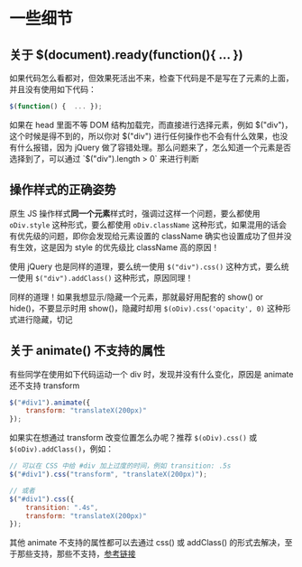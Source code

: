 # 一些细节

## 关于 $(document).ready(function(){ ... })

如果代码怎么看都对，但效果死活出不来，检查下代码是不是写在了元素的上面，并且没有使用如下代码：

```javascript
$(function() {  ... });
```

如果在 head 里面不等 DOM 结构加载完，而直接进行选择元素，例如 $("div")，这个时候是得不到的，所以你对 $("div") 进行任何操作也不会有什么效果，也没有什么报错，因为 jQuery 做了容错处理。那么问题来了，怎么知道一个元素是否选择到了，可以通过 `$("div").length > 0` 来进行判断

## 操作样式的正确姿势

原生 JS 操作样式**同一个元素**样式时，强调过这样一个问题，要么都使用 `oDiv.style` 这种形式，要么都使用 `oDiv.className` 这种形式，如果混用的话会有优先级的问题，即你会发现给元素设置的 className 确实也设置成功了但并没有生效，这是因为 style 的优先级比 className 高的原因！

使用 jQuery 也是同样的道理，要么统一使用 `$("div").css()` 这种方式，要么统一使用 `$("div").addClass()` 这种形式，原因同理！

同样的道理！如果我想显示/隐藏一个元素，那就最好用配套的 show() or hide()，不要显示时用 show()，隐藏时却用 `$(oDiv).css('opacity', 0)` 这种形式进行隐藏，切记

## 关于 animate() 不支持的属性

有些同学在使用如下代码运动一个 div 时，发现并没有什么变化，原因是 animate 还不支持 transform

```javascript
$("#div1").animate({
    transform: "translateX(200px)"
});
```

如果实在想通过 transform 改变位置怎么办呢？推荐 `$(oDiv).css()` 或 `$(oDiv).addClass()`，例如：

```javascript
// 可以在 CSS 中给 #div 加上过度的时间，例如 transition: .5s
$("#div1").css("transform", "translateX(200px)");

// 或者
$("#div1").css({
    transition: ".4s",
    transform: "translateX(200px)"
});
```

其他 animate 不支持的属性都可以去通过 css() 或 addClass() 的形式去解决，至于那些支持，那些不支持，[参考链接](http://www.w3school.com.cn/jquery/effect_animate.asp)
